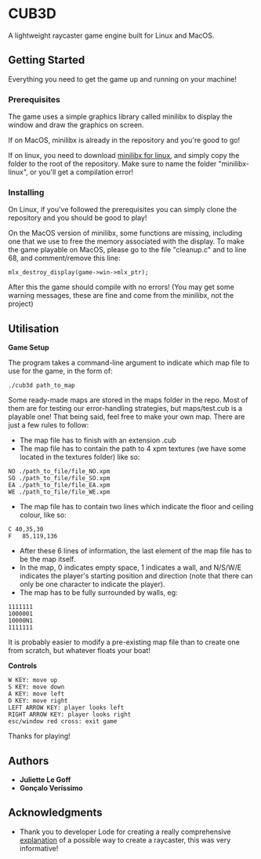 # CUB3D

A lightweight raycaster game engine built for Linux and MacOS.

## Getting Started

Everything you need to get the game up and running on your machine!

### Prerequisites

The game uses a simple graphics library called minilibx to display the window and draw the graphics on screen.

If on MacOS, minilibx is already in the repository and you're good to go!

If on linux, you need to download [minilibx for linux](#https://github.com/42Paris/minilibx-linux), and simply copy the folder to the root of the repository.
Make sure to name the folder "minilibx-linux", or you'll get a compilation error!

### Installing

On Linux, if you've followed the prerequisites you can simply clone the repository and you should be good to play!

On the MacOS version of minilibx, some functions are missing, including one that we use to free the memory associated with the display.
To make the game playable on MacOS, please go to the file "cleanup.c" and to line 68, and comment/remove this line:

```
mlx_destroy_display(game->win->mlx_ptr);
```

After this the game should compile with no errors! (You may get some warning messages, these are fine and come from the minilibx, not the project)

## Utilisation

**Game Setup**

The program takes a command-line argument to indicate which map file to use for the game, in the form of:

```
./cub3d path_to_map
```

Some ready-made maps are stored in the maps folder in the repo. Most of them are for testing our error-handling strategies, but maps/test.cub is a playable one!
That being said, feel free to make your own map. There are just a few rules to follow:

* The map file has to finish with an extension .cub
* The map file has to contain the path to 4 xpm textures (we have some located in the textures folder) like so:

```
NO ./path_to_file/file_NO.xpm
SO ./path_to_file/file_SO.xpm
EA ./path_to_file/file_EA.xpm
WE ./path_to_file/file_WE.xpm
```

* The map file has to contain two lines which indicate the floor and ceiling colour, like so:

```
C 40,35,30
F	85,119,136
```

* After these 6 lines of information, the last element of the map file has to be the map itself.
* In the map, 0 indicates empty space, 1 indicates a wall, and N/S/W/E indicates the player's starting position and direction (note that there can only be one character to indicate the player).
* The map has to be fully surrounded by walls, eg:

```
1111111
1000001
10000N1
1111111
```

It is probably easier to modify a pre-existing map file than to create one from scratch, but whatever floats your boat!

**Controls**

```
W KEY: move up
S KEY: move down
A KEY: move left
D KEY: move right
LEFT ARROW KEY: player looks left
RIGHT ARROW KEY: player looks right
esc/window red cross: exit game
```
Thanks for playing!

## Authors

* **Juliette Le Goff**
* **Gonçalo Veríssimo**

## Acknowledgments

* Thank you to developer Lode for creating a really comprehensive [explanation](#https://lodev.org/cgtutor/raycasting.html) of a possible way to create a raycaster, this was very informative!
